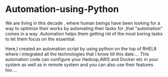 # Automation-using-Python

We are living in this decade , where human beings have been looking for a way to optimize their works by automating their tasks for ,that "automation" comes in a way .Automation helps them getting rid of the most boring tasks to let them focus on the essential.

Here,I created an automation script by using python on the top of RHEL8 where i integrated all the technologies that  I know till this date....
This automation code can configure your Hadoop,AWS and Docker etc in your system as well as in remote system and you can also use their features too....

